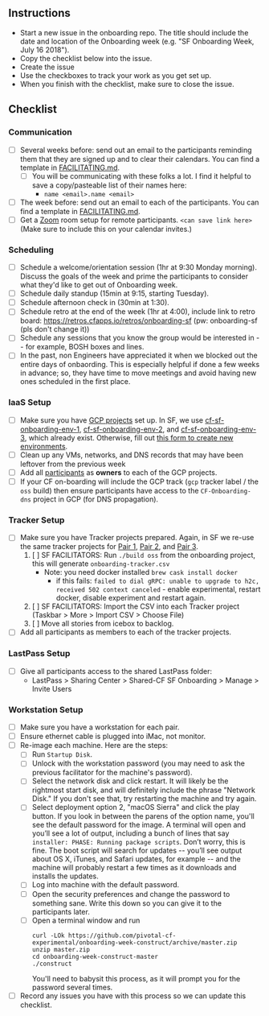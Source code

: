 ## Instructions
- Start a new issue in the onboarding repo. The title should include the date and location of the Onboarding week (e.g. "SF Onboarding Week, July 16 2018").
- Copy the checklist below into the issue.
- Create the issue
- Use the checkboxes to track your work as you get set up.
- When you finish with the checklist, make sure to close the issue.

## Checklist

### Communication
- [ ] Several weeks before: send out an email to the participants reminding them that they are signed up and to clear their calendars.  You can find a template in [FACILITATING.md](FACILITATING.md).
  - [ ] You will be communicating with these folks a lot. I find it helpful to save a copy/pasteable list of their names <emails> here:
    - `name <email>.name <email>`
- [ ] The week before: send out an email to each of the participants. You can find a template in [FACILITATING.md](FACILITATING.md).
- [ ] Get a [Zoom](https://zoom.us/) room setup for remote participants. `<can save link here>`  (Make sure to include this on your calendar invites.)

### Scheduling
- [ ] Schedule a welcome/orientation session (1hr at 9:30 Monday morning). Discuss the goals of the week and prime the participants to consider what they'd like to get out of Onboarding week.
- [ ] Schedule daily standup (15min at 9:15, starting Tuesday).
- [ ] Schedule afternoon check in (30min at 1:30).
- [ ] Schedule retro at the end of the week (1hr at 4:00), include link to retro board: https://retros.cfapps.io/retros/onboarding-sf (pw: onboarding-sf (pls don't change it))
- [ ] Schedule any sessions that you know the group would be interested in -- for example, BOSH boxes and lines.
- [ ] In the past, non Engineers have appreciated it when we blocked out the entire days of onbaording. This is especially helpful if done a few weeks in advance; so, they have time to move meetings and avoid having new ones scheduled in the first place.

### IaaS Setup
- [ ] Make sure you have [GCP projects](https://console.cloud.google.com) set up. In SF, we use [cf-sf-onboarding-env-1](https://console.cloud.google.com/net-services/dns/zones?project=cf-sf-onboarding-env-1), [cf-sf-onboarding-env-2](https://console.cloud.google.com/net-services/dns/zones?project=cf-sf-onboarding-env-2), and [cf-sf-onboarding-env-3](https://console.cloud.google.com/net-services/dns/zones?project=cf-sf-onboarding-env-3), which already exist. Otherwise, fill out [this form to create new environments](https://docs.google.com/forms/d/e/1FAIpQLSeJ31997Zma1WtLcCtswiysCFWOG5MXNmlYCpJsiYgdG9kKnA/viewform).
- [ ] Clean up any VMs, networks, and DNS records that may have been leftover from the previous week
- [ ] Add all [participants](https://docs.google.com/spreadsheets/d/1eW23iJRD56CE859o0j6ArSaGtLfP0JlHXSCdXFhbCdI/edit?usp=sharing) as **owners** to each of the GCP projects.
- [ ] If your CF on-boarding will include the GCP track (`gcp` tracker label / the `oss` build) then ensure participants have access to the `CF-Onboarding-dns` project in GCP (for DNS propagation).

### Tracker Setup
- [ ] Make sure you have Tracker projects prepared. Again, in SF we re-use the same tracker projects for [Pair 1](https://www.pivotaltracker.com/n/projects/2125981), [Pair 2](https://www.pivotaltracker.com/n/projects/2125982), and [Pair 3](https://www.pivotaltracker.com/n/projects/2089066).
  1. [ ] SF FACILITATORS: Run `./build oss` from the onboarding project, this
     will generate `onboarding-tracker.csv`
       - Note: you need docker installed `brew cask install docker`
         - if this fails: `failed to dial gRPC: unable to upgrade to h2c, received 502 context canceled` - enable experimental, restart docker, disable experiment and restart again. 
  1. [ ] SF FACILITATORS: Import the CSV into each Tracker project (Taskbar >
     More > Import CSV > Choose File)
  1. [ ] Move all stories from icebox to backlog.
- [ ] Add all participants as members to each of the tracker projects.

### LastPass Setup
- [ ] Give all participants access to the shared LastPass folder:
  - LastPass > Sharing Center > Shared-CF SF Onboarding > Manage > Invite Users

### Workstation Setup
- [ ] Make sure you have a workstation for each pair.
- [ ] Ensure ethernet cable is plugged into iMac, not monitor.
- [ ] Re-image each machine. Here are the steps:
  - [ ] Run `Startup Disk`.
  - [ ] Unlock with the workstation password (you may need to ask the previous facilitator for the machine's password).
  - [ ] Select the network disk and click restart. It will likely be the rightmost start disk, and will definitely include the phrase "Network Disk." If you don't see that, try restarting the machine and try again.
  - [ ] Select deployment option 2, "macOS Sierra" and click the play button. If you look in between the parens of the option name, you'll see the default password for the image. A terminal will open and you’ll see a lot of output, including a bunch of lines that say `installer: PHASE: Running package scripts`. Don’t worry, this is fine. The boot script will search for updates -- you’ll see output about OS X, iTunes, and Safari updates, for example -- and the machine will probably restart a few times as it downloads and installs the updates.
  - [ ] Log into machine with the default password.
  - [ ] Open the security preferences and change the password to something sane. Write this down so you can give it to the participants later.
  - [ ] Open a terminal window and run
     ```
     curl -LOk https://github.com/pivotal-cf-experimental/onboarding-week-construct/archive/master.zip
     unzip master.zip
     cd onboarding-week-construct-master
     ./construct
     ```
     You'll need to babysit this process, as it will prompt you for the password several times.
- [ ] Record any issues you have with this process so we can update this checklist.
